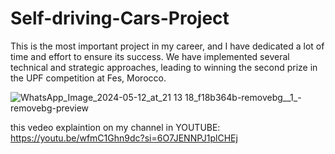 
# Self-driving-Cars-Project
This is the most important project in my career, and I have dedicated a lot of time and effort to ensure its success. We have implemented several technical and strategic approaches, leading to winning the second prize in the UPF competition at Fes, Morocco.

![WhatsApp_Image_2024-05-12_at_21 13 18_f18b364b-removebg__1_-removebg-preview](https://github.com/arabio-arab/Self-driving-Cars-Project/assets/151984197/41918b7b-4312-4b8b-94ce-bd08c9a3e90a)

this vedeo explaintion  on my channel in YOUTUBE:
https://youtu.be/wfmC1Ghn9dc?si=6O7JENNPJ1plCHEj
